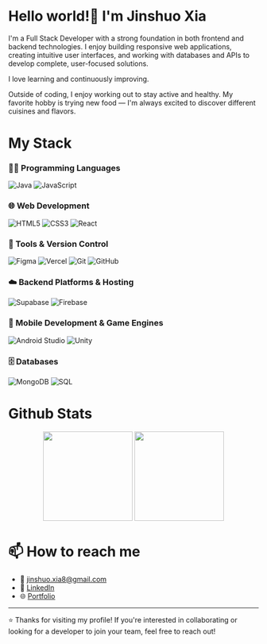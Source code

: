 # Hello world!👋  I'm Jinshuo Xia

I'm a Full Stack Developer with a strong foundation in both frontend and backend technologies. I enjoy building responsive web applications, creating intuitive user interfaces, and working with databases and APIs to develop complete, user-focused solutions.

I love learning and continuously improving.

Outside of coding, I enjoy working out to stay active and healthy.
My favorite hobby is trying new food — I'm always excited to discover different cuisines and flavors.

# My Stack
### 👨‍💻 Programming Languages  
![Java](https://img.shields.io/badge/Java-007396?style=for-the-badge&logo=java&logoColor=white)
![JavaScript](https://img.shields.io/badge/JavaScript-F7DF1E?style=for-the-badge&logo=javascript&logoColor=black)

### 🌐 Web Development  
![HTML5](https://img.shields.io/badge/HTML5-E34F26?style=for-the-badge&logo=html5&logoColor=white)
![CSS3](https://img.shields.io/badge/CSS3-1572B6?style=for-the-badge&logo=css3&logoColor=white)
![React](https://img.shields.io/badge/React-20232A?style=for-the-badge&logo=react&logoColor=61DAFB)

### 🧰 Tools & Version Control  
![Figma](https://img.shields.io/badge/Figma-F24E1E?style=for-the-badge&logo=figma&logoColor=white) 
![Vercel](https://img.shields.io/badge/Vercel-000000?style=for-the-badge&logo=vercel&logoColor=white) 
![Git](https://img.shields.io/badge/Git-F05032?style=for-the-badge&logo=git&logoColor=white) 
![GitHub](https://img.shields.io/badge/GitHub-181717?style=for-the-badge&logo=github&logoColor=white)

### ☁️ Backend Platforms & Hosting  
![Supabase](https://img.shields.io/badge/Supabase-3ECF8E?style=for-the-badge&logo=supabase&logoColor=white) 
![Firebase](https://img.shields.io/badge/Firebase-FFCA28?style=for-the-badge&logo=firebase&logoColor=black)

### 📱 Mobile Development & Game Engines  
![Android Studio](https://img.shields.io/badge/Android_Studio-3DDC84?style=for-the-badge&logo=android-studio&logoColor=white) 
![Unity](https://img.shields.io/badge/Unity-000000?style=for-the-badge&logo=unity&logoColor=white)

### 🗄️ Databases  
![MongoDB](https://img.shields.io/badge/MongoDB-47A248?style=for-the-badge&logo=mongodb&logoColor=white) 
![SQL](https://img.shields.io/badge/SQL-4479A1?style=for-the-badge&logo=mysql&logoColor=white)

# Github Stats

<div align="center">
  <img height="180em" src="https://github-readme-stats.vercel.app/api?username=jiins8&show_icons=true&theme=radical" />
  <img height="180em" src="https://github-readme-stats.vercel.app/api/top-langs/?username=jiins8&layout=compact&theme=radical" />
</div>

# 📫 How to reach me

- 📧 jinshuo.xia8@gmail.com  
- 💼 [LinkedIn](https://www.linkedin.com/in/jinshuo-xia/)  
- 🌐 [Portfolio](https://portfolio-v2-eosin-psi.vercel.app/)

---

⭐ Thanks for visiting my profile! If you're interested in collaborating or looking for a developer to join your team, feel free to reach out!
